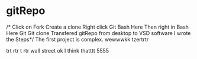 # gitRepo
/* Click on Fork
Create a clone
Right click Git Bash Here
Then right in Bash Here Git
Git clone 
Transfered gitRepo from desktop to VSD software 
I wrote the Steps*/
The first project is complex.
wewwwkk
tzertrtr

trt
rtr
t
rtr
wall street
ok I think thatttt    5555
